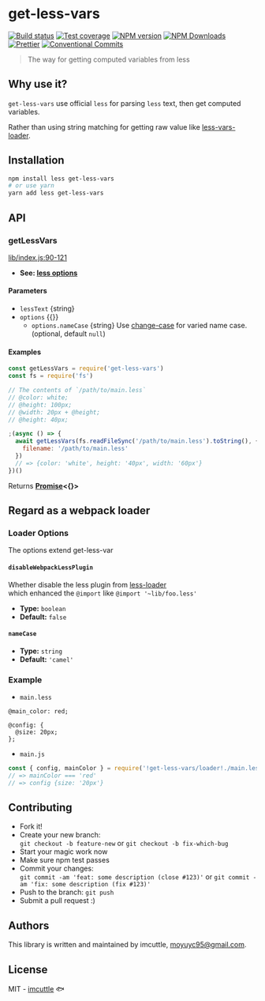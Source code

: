 # get-less-vars

[![Build status](https://img.shields.io/travis/imcuttle/get-less-vars/master.svg?style=flat-square)](https://travis-ci.org/imcuttle/get-less-vars)
[![Test coverage](https://img.shields.io/codecov/c/github/imcuttle/get-less-vars.svg?style=flat-square)](https://codecov.io/github/imcuttle/get-less-vars?branch=master)
[![NPM version](https://img.shields.io/npm/v/get-less-vars.svg?style=flat-square)](https://www.npmjs.com/package/get-less-vars)
[![NPM Downloads](https://img.shields.io/npm/dm/get-less-vars.svg?style=flat-square&maxAge=43200)](https://www.npmjs.com/package/get-less-vars)
[![Prettier](https://img.shields.io/badge/code_style-prettier-ff69b4.svg?style=flat-square)](https://prettier.io/)
[![Conventional Commits](https://img.shields.io/badge/Conventional%20Commits-1.0.0-yellow.svg?style=flat-square)](https://conventionalcommits.org)

> The way for getting computed variables from less

## Why use it?

`get-less-vars` use official `less` for parsing `less` text, then get computed variables.

Rather than using string matching for getting raw value like [less-vars-loader](https://www.npmjs.com/package/less-vars-loader).

## Installation

```bash
npm install less get-less-vars
# or use yarn
yarn add less get-less-vars
```

## API

<!-- Generated by documentation.js. Update this documentation by updating the source code. -->

### getLessVars

[lib/index.js:90-121](https://github.com/imcuttle/get-less-vars/blob/46e41e9256886f9cc1ad389f3416ea97eb4a6aeb/lib/index.js#L90-L121 'Source code on GitHub')

- **See: [less options](http://lesscss.org/usage/#less-options)**

#### Parameters

- `lessText` {string}
- `options` {{}}
  - `options.nameCase` {string}
    Use [change-case](https://www.npmjs.com/package/change-case) for varied name case. (optional, default `null`)

#### Examples

```javascript
const getLessVars = require('get-less-vars')
const fs = require('fs')

// The contents of `/path/to/main.less`
// @color: white;
// @height: 100px;
// @width: 20px + @height;
// @height: 40px;

;(async () => {
  await getLessVars(fs.readFileSync('/path/to/main.less').toString(), {
    filename: '/path/to/main.less'
  })
  // => {color: 'white', height: '40px', width: '60px'}
})()
```

Returns **[Promise](https://developer.mozilla.org/docs/Web/JavaScript/Reference/Global_Objects/Promise)&lt;{}>**

## Regard as a webpack loader

### Loader Options

The options extend get-less-var

#### `disableWebpackLessPlugin`

Whether disable the less plugin from [less-loader](https://github.com/webpack-contrib/less-loader/blob/3d6e9e9204a9e02cde5a65e9a9f6b10bd564f365/src/createWebpackLessPlugin.js)  
which enhanced the `@import` like `@import '~lib/foo.less'`

- **Type:** `boolean`
- **Default:** `false`

#### `nameCase`

- **Type:** `string`
- **Default:** `'camel'`

### Example

- `main.less`

```less
@main_color: red;

@config: {
  @size: 20px;
};
```

- `main.js`

```javascript
const { config, mainColor } = require('!get-less-vars/loader!./main.less')
// => mainColor === 'red'
// => config {size: '20px'}
```

## Contributing

- Fork it!
- Create your new branch:  
  `git checkout -b feature-new` or `git checkout -b fix-which-bug`
- Start your magic work now
- Make sure npm test passes
- Commit your changes:  
  `git commit -am 'feat: some description (close #123)'` or `git commit -am 'fix: some description (fix #123)'`
- Push to the branch: `git push`
- Submit a pull request :)

## Authors

This library is written and maintained by imcuttle, <a href="mailto:moyuyc95@gmail.com">moyuyc95@gmail.com</a>.

## License

MIT - [imcuttle](https://github.com/imcuttle) 🐟
